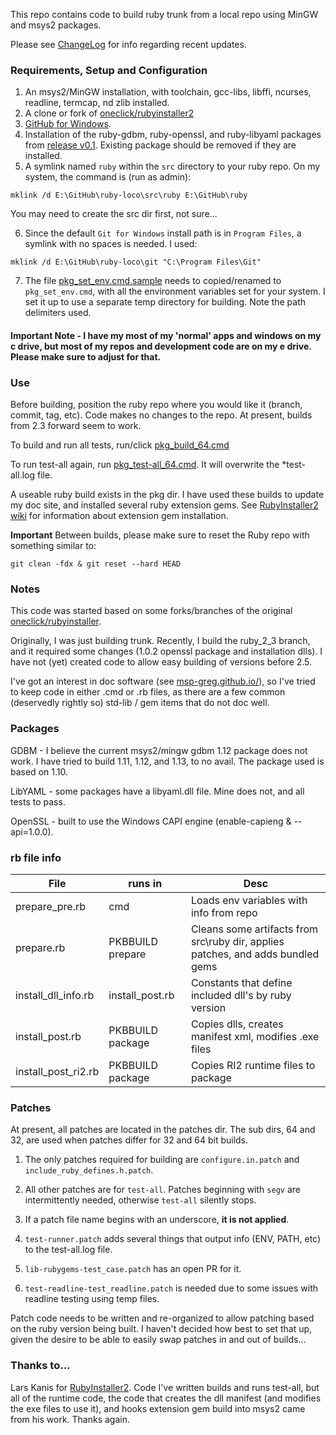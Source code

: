 This repo contains code to build ruby trunk from a local repo using MinGW and msys2 packages.

Please see [ChangeLog](https://github.com/MSP-Greg/ruby-loco/blob/master/ChangeLog.md) for info regarding recent updates.

### Requirements, Setup and Configuration

1. An msys2/MinGW installation, with toolchain, gcc-libs, libffi, ncurses, readline, termcap, nd zlib installed.
2. A clone or fork of [oneclick/rubyinstaller2](https://github.com/oneclick/rubyinstaller2)
3. [GitHub for Windows](https://git-for-windows.github.io/).
4. Installation of the ruby-gdbm, ruby-openssl, and ruby-libyaml packages from [release v0.1](https://github.com/MSP-Greg/ruby-loco/releases/tag/v0.1).  Existing
package should be removed if they are installed.
5. A symlink named `ruby` within the `src` directory to your ruby repo.  On my system, the command is (run as admin):
```
mklink /d E:\GitHub\ruby-loco\src\ruby E:\GitHub\ruby
```

You may need to create the src dir first, not sure...

6. Since the default `Git for Windows` install path is in `Program Files`, a symlink with no spaces is needed.  I used:
```
mklink /d E:\GitHub\ruby-loco\git "C:\Program Files\Git"
```
7. The file [pkg_set_env.cmd.sample]() needs to copied/renamed to `pkg_set_env.cmd`, with all the environment variables set for your system.  I set it up to use a separate temp directory for building.  Note the path delimiters used.

#### Important Note - I have my most of my 'normal' apps and windows on my c drive, but most of my repos and development code are on my e drive.  Please make sure to adjust for that.

### Use

Before building, position the ruby repo where you would like it (branch, commit, tag, etc).  Code makes no changes to the repo.  At present, builds from 2.3 forward seem to work.

To build and run all tests, run/click [pkg_build_64.cmd](https://github.com/MSP-Greg/ruby-loco/blob/master/pkg_build_64.cmd)

To run test-all again, run [pkg_test-all_64.cmd](https://github.com/MSP-Greg/ruby-loco/blob/master/pkg_test-all_64.cmd).  It will overwrite the *test-all.log file.

A useable ruby build exists in the pkg dir.  I have used these builds to update my doc site, and installed several ruby extension gems.  See [RubyInstaller2 wiki](https://github.com/oneclick/rubyinstaller2/wiki) for information about extension gem installation.

**Important** Between builds, please make sure to reset the Ruby repo with something similar to:

```
git clean -fdx & git reset --hard HEAD
```

### Notes

This code was started based on some forks/branches of the original [oneclick/rubyinstaller](https://github.com/oneclick/rubyinstaller).

Originally, I was just building trunk.  Recently, I build the ruby_2_3 branch, and it required some changes (1.0.2 openssl package and installation dlls).  I have not (yet) created code to allow easy building of versions before 2.5.

I've got an interest in doc software (see [msp-greg.github.io/](https://msp-greg.github.io/)), so I've tried to keep code in either .cmd or .rb files, as there are a few common (deservedly rightly so) std-lib / gem items that do not doc well.

### Packages

GDBM - I believe the current msys2/mingw gdbm 1.12 package does not work.  I have tried to build 1.11, 1.12, and 1.13, to no avail.  The package used is based on 1.10.

LibYAML - some packages have a libyaml.dll file.  Mine does not, and all tests to pass.

OpenSSL - built to use the Windows CAPI engine (enable-capieng & --api=1.0.0).

### rb file info

| File                | runs in          | Desc                                                     |
| ------------------- | ---------------- | -------------------------------------------------------- |
| prepare_pre.rb      | cmd              | Loads env variables with info from repo                  |
| prepare.rb          | PKBBUILD prepare | Cleans some artifacts from src\ruby dir, applies patches, and adds bundled gems |
| install_dll_info.rb | install_post.rb  | Constants that define included dll's by ruby version     |
| install_post.rb     | PKBBUILD package | Copies dlls, creates manifest xml, modifies .exe files   |
| install_post_ri2.rb | PKBBUILD package | Copies RI2 runtime files to package                      |

### Patches

At present, all patches are located in the patches dir.  The sub dirs, 64 and 32, are used when patches differ for 32 and 64 bit builds.

1. The only patches required for building are `configure.in.patch` and `include_ruby_defines.h.patch`.

2. All other patches are for `test-all`.  Patches beginning with `segv` are intermittently needed, otherwise `test-all` silently stops.

3. If a patch file name begins with an underscore, **it is not applied**.

4. `test-runner.patch` adds several things that output info (ENV, PATH, etc) to the test-all.log file.

5. `lib-rubygems-test_case.patch` has an open PR for it.

6. `test-readline-test_readline.patch` is needed due to some issues with readline testing using temp files.

Patch code needs to be written and re-organized to allow patching based on the ruby version being built.  I haven't decided how best to set that up, given the desire to be able to easily swap patches in and out of builds...

### Thanks to...

Lars Kanis for [RubyInstaller2](https://github.com/oneclick/rubyinstaller2).  Code I've written builds and runs test-all, but all of the runtime code, the code that creates the dll manifest (and modifies the exe files to use it), and hooks extension gem build into msys2 came from his work.  Thanks again.
